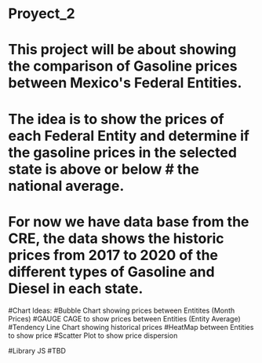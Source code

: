 # Proyect_2
# This project will be about showing the comparison of Gasoline prices between Mexico's Federal Entities. 
# The idea is to show the prices of each Federal Entity and determine if the gasoline prices in the selected state is above or below # the national average.  
# For now we have data base from the CRE, the data shows the historic prices from 2017 to 2020 of the different types of Gasoline and Diesel in each state.

#Chart Ideas:
  #Bubble Chart showing prices between Entitites (Month Prices)
  #GAUGE CAGE to show prices between Entities (Entity Average)
  #Tendency Line Chart showing historical prices
  #HeatMap between Entities to show price 
  #Scatter Plot to show price dispersion

#Library JS
  #TBD
